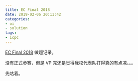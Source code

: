 ```yaml
---
title: EC Final 2018
date: 2019-02-06 20:11:42
categories:
- oi
- solution
tags:
- icpc
---
```


[EC Final 2018](https://codeforces.com/gym/102056) 做题记录。

没有正式参赛，但是 VP 完还是觉得我校代表队打得真的有点凉。。。

<!--- more --->

先咕着。
